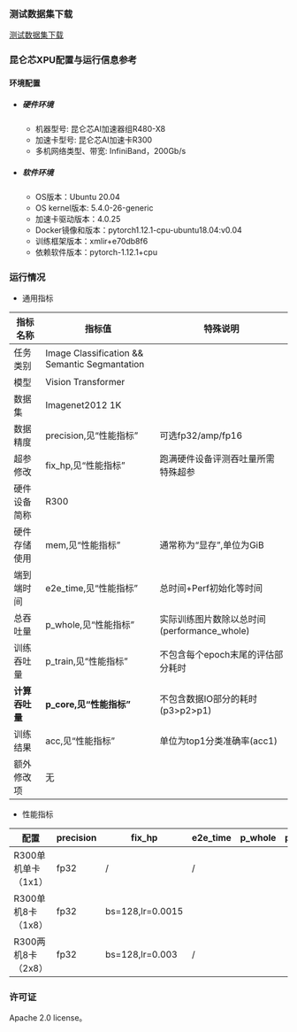 ### 测试数据集下载
[测试数据集下载](../../benchmarks/vit/README.md#数据集)

### 昆仑芯XPU配置与运行信息参考
#### 环境配置
- ##### 硬件环境
  - 机器型号: 昆仑芯AI加速器组R480-X8
  - 加速卡型号: 昆仑芯AI加速卡R300
  - 多机网络类型、带宽: InfiniBand，200Gb/s

- ##### 软件环境
  - OS版本：Ubuntu 20.04
  - OS kernel版本: 5.4.0-26-generic
  - 加速卡驱动版本：4.0.25
  - Docker镜像和版本：pytorch1.12.1-cpu-ubuntu18.04:v0.04
  - 训练框架版本：xmlir+e70db8f6
  - 依赖软件版本：pytorch-1.12.1+cpu


### 运行情况
* 通用指标

| 指标名称       | 指标值                                        | 特殊说明                                    |
| -------------- | --------------------------------------------- | ------------------------------------------- |
| 任务类别       | Image Classification && Semantic Segmantation |                                             |
| 模型           | Vision Transformer                            |                                             |
| 数据集         | Imagenet2012 1K                               |                                             |
| 数据精度       | precision,见“性能指标”  | 可选fp32/amp/fp16                           |
| 超参修改       | fix_hp,见“性能指标”     | 跑满硬件设备评测吞吐量所需特殊超参          |
| 硬件设备简称   | R300                    |                                             |
| 硬件存储使用   | mem,见“性能指标”        | 通常称为“显存”,单位为GiB                    |
| 端到端时间     | e2e_time,见“性能指标”   | 总时间+Perf初始化等时间                     |
| 总吞吐量       | p_whole,见“性能指标”    | 实际训练图片数除以总时间(performance_whole) |
| 训练吞吐量     | p_train,见“性能指标”    | 不包含每个epoch末尾的评估部分耗时           |
| **计算吞吐量** | **p_core,见“性能指标”** | 不包含数据IO部分的耗时(p3>p2>p1)            |
| 训练结果       | acc,见“性能指标”        | 单位为top1分类准确率(acc1)                  |
| 额外修改项     | 无                      |                                             |



* 性能指标

| 配置                | precision | fix_hp         | e2e_time | p_whole | p_train | p_core | acc    | mem       |
| ------------------- | --------- | -------------- | -------- | ------- | ------- | ------ | ------ | --------- |
| R300单机单卡（1x1） | fp32      | /              | /        |         |         |        | /      | 23.4/32.0 |
| R300单机8卡（1x8）  | fp32      | bs=128,lr=0.0015 |          |         |         |        | 79.30% | 24.6/32.0 |
| R300两机8卡（2x8）  | fp32      | bs=128,lr=0.003 | /        |         |         |        | /      | 24.0/32.0 |
### 许可证

Apache 2.0 license。
